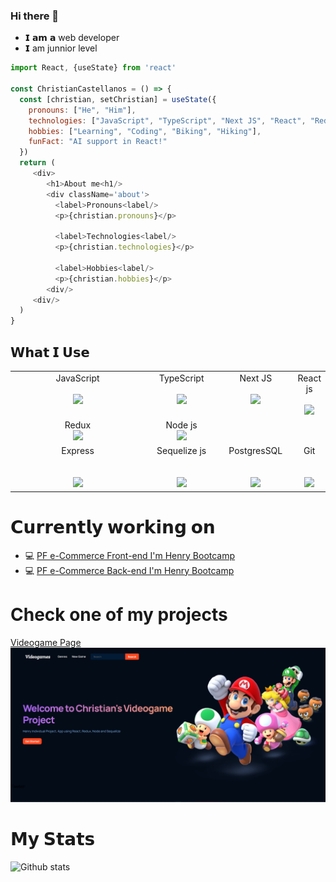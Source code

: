 ### Hi there 👋

- 𝗜 𝗮𝗺 𝗮 web developer
- 𝗜 am junnior level

```js
import React, {useState} from 'react'

const ChristianCastellanos = () => {
  const [christian, setChristian] = useState({
    pronouns: ["He", "Him"],
    technologies: ["JavaScript", "TypeScript", "Next JS", "React", "Redux", "Node.js", "Express", "Sequileze", "PostgresSQL"],
    hobbies: ["Learning", "Coding", "Biking", "Hiking"], 
    funFact: "AI support in React!"
  })
  return (
     <div>
        <h1>About me<h1/>
        <div className='about'>
          <label>Pronouns<label/>
          <p>{christian.pronouns}</p>
          
          <label>Technologies<label/>
          <p>{christian.technologies}</p>
          
          <label>Hobbies<label/>
          <p>{christian.hobbies}</p>
        <div/>
     <div/>
  )
}
```
## 𝗪𝗵𝗮𝘁 𝗜 𝗨𝘀𝗲

<table>
  <tbody>
    <tr valign="top">
      <td width="25%" align="center">
        <span>JavaScript</span><br><br>
        <img height="64px" src="https://cdn.worldvectorlogo.com/logos/logo-javascript.svg">
      </td>
       <td width="25%" align="center">
        <span>TypeScript</span><br><br>
        <img height="64px" src="https://cdn.worldvectorlogo.com/logos/typescript.svg">
      </td>
      <td width="25%" align="center">
        <span>Next JS</span><br><br>
        <img height="64px" src="https://sebastian-gomez.com/nextjs.png">
      </td>
      <td width="55%" align="center">
        <span>React js</span><br><br>
        <img height="64px" src="https://cdn.worldvectorlogo.com/logos/react-2.svg">
      </td>
    </tr>
    <tr>
      <td width="25%" align="center">
        <span>Redux</span><br>
        <img height="64px" src="https://cdn.worldvectorlogo.com/logos/redux.svg">
      </td>
      <td width="25%" align="center">
        <span>Node js</span><br>
        <img height="64px" src="https://cdn.worldvectorlogo.com/logos/nodejs-1.svg">
      </td>
    </tr>
    <tr valign="top">
      <td width="50%" align="center">
        <span>Express</span><br><br><br>
        <img height="64px" src="https://www.vectorlogo.zone/logos/expressjs/expressjs-icon.svg">
      </td>
      <td width="25%" align="center">
        <span>Sequelize js</span><br><br><br>
        <img height="64px" src="https://www.vectorlogo.zone/logos/sequelizejs/sequelizejs-icon.svg">
      </td>
      <td width="25%" align="center">
        <span>PostgresSQL</span><br><br><br>
        <img height="64px" src="https://cdn.worldvectorlogo.com/logos/postgresql.svg">
      </td>
      <td width="25%" align="center">
        <span>Git</span><br><br><br>
       <img height="64px" src="https://cdn.worldvectorlogo.com/logos/github-icon.svg">
      </td>
    </tr>
  </tbody>
</table>

# 𝗖𝘂𝗿𝗿𝗲𝗻𝘁𝗹𝘆 𝘄𝗼𝗿𝗸𝗶𝗻𝗴 𝗼𝗻

- 💻 [PF e-Commerce Front-end I'm Henry Bootcamp](https://github.com/NicoRob92/FrontEcommerce)
- 💻 [PF e-Commerce Back-end I'm Henry Bootcamp](https://github.com/Roystreet/PF_SERVICIOS)

# Check one of my projects
[Videogame Page](https://github.com/c4chris124/PI-Videogames-main)
<img alt="Videogame" src="./LandingPage.png" >


# 𝗠𝘆 𝗦𝘁𝗮𝘁𝘀

![Github stats](https://github-readme-stats.vercel.app/api?username=c4chris124&show_icons=true&hide_border=true)

